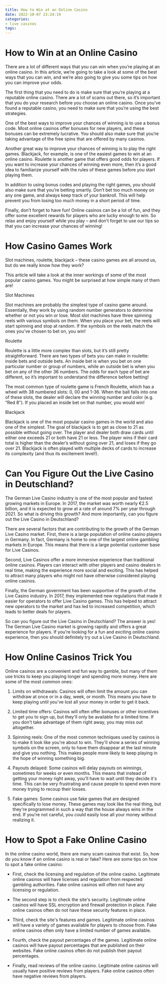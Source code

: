 ```yaml
---
title: How to Win at an Online Casino
date: 2022-10-07 23:24:19
categories:
- live casinos
tags:
---
```



#  How to Win at an Online Casino

There are a lot of different ways that you can win when you’re playing at an online casino. In this article, we’re going to take a look at some of the best ways that you can win, and we’re also going to give you some tips on how you can improve your odds.

The first thing that you need to do is make sure that you’re playing at a reputable online casino. There are a lot of scams out there, so it’s important that you do your research before you choose an online casino. Once you’ve found a reputable casino, you need to make sure that you’re using the best strategies.

One of the best ways to improve your chances of winning is to use a bonus code. Most online casinos offer bonuses for new players, and these bonuses can be extremely lucrative. You should also make sure that you’re taking advantage of the free spins that are offered by many casinos.

Another great way to improve your chances of winning is to play the right games. Blackjack, for example, is one of the easiest games to win at an online casino. Roulette is another game that offers good odds for players. If you want to increase your chances of winning even more, then it’s a good idea to familiarize yourself with the rules of these games before you start playing them.

In addition to using bonus codes and playing the right games, you should also make sure that you’re betting smartly. Don’t bet too much money on any one game, and always keep track of your bankroll. This will help prevent you from losing too much money in a short period of time.

Finally, don’t forget to have fun! Online casinos can be a lot of fun, and they offer some excellent rewards for players who are lucky enough to win. So relax and enjoy yourself while you play – and don’t forget to use our tips so that you can increase your chances of winning!

#  How Casino Games Work 

Slot machines, roulette, blackjack – these casino games are all around us, but do we really know how they work?

This article will take a look at the inner workings of some of the most popular casino games. You might be surprised at how simple many of them are!

Slot Machines 

Slot machines are probably the simplest type of casino game around. Essentially, they work by using random number generators to determine whether or not you win or lose. Most slot machines have three spinning reels with various symbols on them. When you place your bet, the reels will start spinning and stop at random. If the symbols on the reels match the ones you’ve chosen to bet on, you win!

Roulette 

Roulette is a little more complex than slots, but it’s still pretty straightforward. There are two types of bets you can make in roulette: inside bets and outside bets. An inside bet is when you bet on one particular number or group of numbers, while an outside bet is when you bet on any of the other 36 numbers. The odds for each type of bet are different, so it’s important to understand the difference before betting!

The most common type of roulette game is French Roulette, which has a wheel with 38 numbered slots: 0, 00 and 1-36. When the ball falls into one of these slots, the dealer will declare the winning number and color (e.g. “Red 8″). If you placed an inside bet on that number, you would win!

Blackjack 

Blackjack is one of the most popular casino games in the world and also one of the simplest. The goal of blackjack is to get as close to 21 as possible without going over. The player and dealer both draw cards until either one exceeds 21 or both have 21 or less. The player wins if their card total is higher than the dealer’s without going over 21, and loses if they go over 21. Blackjack is often played with multiple decks of cards to increase its complexity (and thus its excitement level!).

#  Can You Figure Out the Live Casino in Deutschland? 

The German Live Casino industry is one of the most popular and fastest growing markets in Europe. In 2017, the market was worth nearly €2.5 billion, and it is expected to grow at a rate of around 7% per year through 2021. So what is driving this growth? And more importantly, can you figure out the Live Casino in Deutschland?

There are several factors that are contributing to the growth of the German Live Casino market. First, there is a large population of online casino players in Germany. In fact, Germany is home to one of the largest online gambling markets in Europe. This means that there is a large potential customer base for Live Casinos.

Second, Live Casinos offer a more immersive experience than traditional online casinos. Players can interact with other players and casino dealers in real time, making the experience more social and exciting. This has helped to attract many players who might not have otherwise considered playing online casinos.

Finally, the German government has been supportive of the growth of the Live Casino industry. In 2017, they implemented new regulations that made it easier for operators to offer Live Casino games. This has helped to attract new operators to the market and has led to increased competition, which leads to better deals for players.

So can you figure out the Live Casino in Deutschland? The answer is yes! The German Live Casino market is growing rapidly and offers a great experience for players. If you’re looking for a fun and exciting online casino experience, then you should definitely try out a Live Casino in Deutschland.

#  How Online Casinos Trick You 

Online casinos are a convenient and fun way to gamble, but many of them use tricks to keep you playing longer and spending more money. Here are some of the most common ones:

1) Limits on withdrawals: Casinos will often limit the amount you can withdraw at once or in a day, week, or month. This means you have to keep playing until you've lost all your money in order to get it back.

2) Limited time offers: Casinos will often offer bonuses or other incentives to get you to sign up, but they'll only be available for a limited time. If you don't take advantage of them right away, you may miss out altogether.

3) Spinning reels: One of the most common techniques used by casinos is to make it look like you're about to win. They'll show a series of winning symbols on the screen, only to have them disappear at the last minute and give you nothing. This makes people more likely to keep playing in the hope of winning something big.

4) Payouts delayed: Some casinos will delay payouts on winnings, sometimes for weeks or even months. This means that instead of getting your money right away, you'll have to wait until they decide it's time. This can be very frustrating and cause people to spend even more money trying to recoup their losses.

5) Fake games: Some casinos use fake games that are designed specifically to lose money. These games may look like the real thing, but they're programmed in such a way that the house always wins in the end. If you're not careful, you could easily lose all your money without realizing it.

#  How to Spot a Fake Online Casino

In the online casino world, there are many scam casinos that exist. So, how do you know if an online casino is real or fake? Here are some tips on how to spot a fake online casino:

- First, check the licensing and regulation of the online casino. Legitimate online casinos will have licenses and regulation from respected gambling authorities. Fake online casinos will often not have any licensing or regulation.

- The second step is to check the site's security. Legitimate online casinos will have SSL encryption and firewall protection in place. Fake online casinos often do not have these security features in place.

- Third, check the site's features and games. Legitimate online casinos will have a variety of games available for players to choose from. Fake online casinos often only have a limited number of games available.

- Fourth, check the payout percentages of the games. Legitimate online casinos will have payout percentages that are published on their websites. Fake online casinos often do not publish their payout percentages.

- Finally, read reviews of the online casino. Legitimate online casinos will usually have positive reviews from players. Fake online casinos often have negative reviews from players.